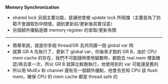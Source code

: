 **Memory Synchronization**
- shared lock 另個主要功能，是讓他會被 update lock 所阻擋（主要是為了防範不會讀取到中間值，讀到更新前/更新後其實沒差）
- 另個額外優點是跟 memory register 的拿取/更新有關
---
- 簡單來說，就是你多個 thread/GR 去共同讀一個 global var 時
- 就算 GR A 先執行了，更新了 global var，你後來才跑的 GR B，由於 CPU mem cache 的存在，我們不可能隨時使用變數時，都跑去 real mem 裡面確認/再去拿一次，所以 GR B 就算比較晚執行，他使用到的 var 可能還是舊的
- 所以用 MutEx 和 channel 還有另一個額外優點，他會去告知 CPU 該 flush mem，確保 CPU 的 mem cache 都是 thread safe 的
